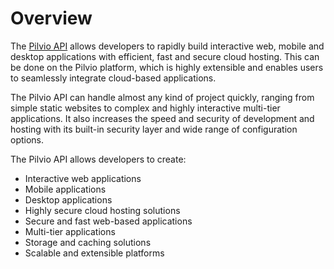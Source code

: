 # Overview

The [Pilvio API](https://pilvio.com/) allows developers to rapidly build interactive web, mobile and desktop applications with efficient, fast and secure cloud hosting. This can be done on the Pilvio platform, which is highly extensible and enables users to seamlessly integrate cloud-based applications.

The Pilvio API can handle almost any kind of project quickly, ranging from simple static websites to complex and highly interactive multi-tier applications. It also increases the speed and security of development and hosting with its built-in security layer and wide range of configuration options.

The Pilvio API allows developers to create:

- Interactive web applications
- Mobile applications
- Desktop applications
- Highly secure cloud hosting solutions
- Secure and fast web-based applications
- Multi-tier applications
- Storage and caching solutions
- Scalable and extensible platforms
